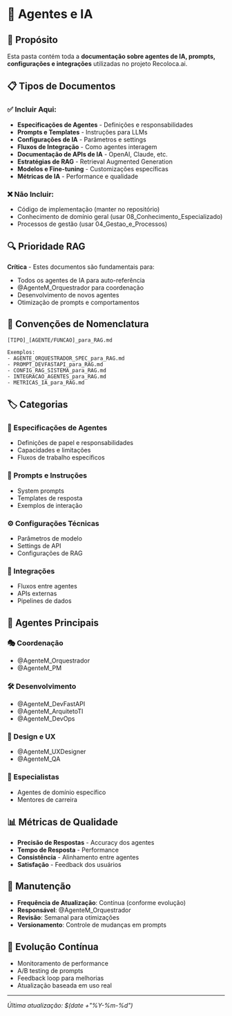 # 🤖 Agentes e IA

## 🎯 Propósito

Esta pasta contém toda a **documentação sobre agentes de IA, prompts, configurações e integrações** utilizadas no projeto Recoloca.ai.

## 📋 Tipos de Documentos

### ✅ Incluir Aqui:
- **Especificações de Agentes** - Definições e responsabilidades
- **Prompts e Templates** - Instruções para LLMs
- **Configurações de IA** - Parâmetros e settings
- **Fluxos de Integração** - Como agentes interagem
- **Documentação de APIs de IA** - OpenAI, Claude, etc.
- **Estratégias de RAG** - Retrieval Augmented Generation
- **Modelos e Fine-tuning** - Customizações específicas
- **Métricas de IA** - Performance e qualidade

### ❌ Não Incluir:
- Código de implementação (manter no repositório)
- Conhecimento de domínio geral (usar 08_Conhecimento_Especializado)
- Processos de gestão (usar 04_Gestao_e_Processos)

## 🔍 Prioridade RAG

**Crítica** - Estes documentos são fundamentais para:
- Todos os agentes de IA para auto-referência
- @AgenteM_Orquestrador para coordenação
- Desenvolvimento de novos agentes
- Otimização de prompts e comportamentos

## 📝 Convenções de Nomenclatura

```
[TIPO]_[AGENTE/FUNCAO]_para_RAG.md

Exemplos:
- AGENTE_ORQUESTRADOR_SPEC_para_RAG.md
- PROMPT_DEVFASTAPI_para_RAG.md
- CONFIG_RAG_SISTEMA_para_RAG.md
- INTEGRACAO_AGENTES_para_RAG.md
- METRICAS_IA_para_RAG.md
```

## 🏷️ Categorias

### 👥 Especificações de Agentes
- Definições de papel e responsabilidades
- Capacidades e limitações
- Fluxos de trabalho específicos

### 💬 Prompts e Instruções
- System prompts
- Templates de resposta
- Exemplos de interação

### ⚙️ Configurações Técnicas
- Parâmetros de modelo
- Settings de API
- Configurações de RAG

### 🔗 Integrações
- Fluxos entre agentes
- APIs externas
- Pipelines de dados

## 🎯 Agentes Principais

### 🎭 Coordenação
- @AgenteM_Orquestrador
- @AgenteM_PM

### 🛠️ Desenvolvimento
- @AgenteM_DevFastAPI
- @AgenteM_ArquitetoTI
- @AgenteM_DevOps

### 🎨 Design e UX
- @AgenteM_UXDesigner
- @AgenteM_QA

### 🧠 Especialistas
- Agentes de domínio específico
- Mentores de carreira

## 📊 Métricas de Qualidade

- **Precisão de Respostas** - Accuracy dos agentes
- **Tempo de Resposta** - Performance
- **Consistência** - Alinhamento entre agentes
- **Satisfação** - Feedback dos usuários

## 🔄 Manutenção

- **Frequência de Atualização**: Contínua (conforme evolução)
- **Responsável**: @AgenteM_Orquestrador
- **Revisão**: Semanal para otimizações
- **Versionamento**: Controle de mudanças em prompts

## 🚀 Evolução Contínua

- Monitoramento de performance
- A/B testing de prompts
- Feedback loop para melhorias
- Atualização baseada em uso real

---

*Última atualização: $(date +"%Y-%m-%d")*